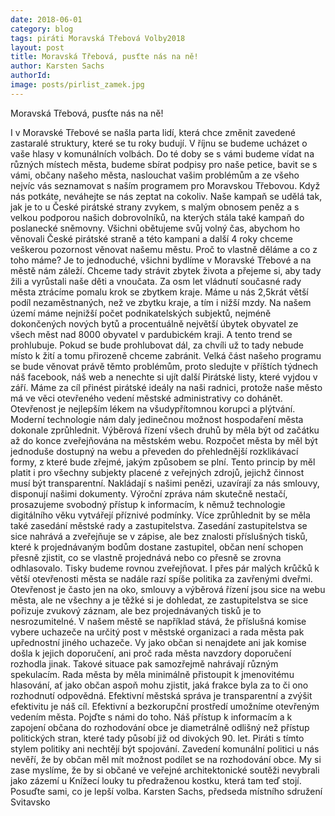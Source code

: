 ```yaml
---
date: 2018-06-01
category: blog
tags: piráti Moravská Třebová Volby2018
layout: post
title: Moravská Třebová, pusťte nás na ně!
author: Karsten Sachs
authorId: 
image: posts/pirlist_zamek.jpg
---
```


Moravská Třebová, pusťte nás na ně!

I v Moravské Třebové se našla parta lidí, která chce změnit zavedené zastaralé struktury, které se tu roky budují. V říjnu se budeme ucházet o vaše hlasy v komunálních volbách. Do té doby se s vámi budeme vídat na různých místech města, budeme sbírat podpisy pro naše petice, bavit se s vámi, občany našeho města, naslouchat vašim problémům a ze všeho nejvíc vás seznamovat s naším programem pro Moravskou Třebovou. Když nás potkáte, neváhejte se nás zeptat na cokoliv. Naše kampaň se udělá tak, jak je to u České pirátské strany zvykem, s malým obnosem peněz a s velkou podporou našich dobrovolníků, na kterých stála také kampaň do poslanecké sněmovny. Všichni obětujeme svůj volný čas, abychom ho věnovali České pirátské straně a této kampani a další 4 roky chceme veškerou pozornost věnovat našemu městu. Proč to vlastně děláme a co z toho máme? Je to jednoduché, všichni bydlíme v Moravské Třebové a na městě nám záleží. Chceme tady strávit zbytek života a přejeme si, aby tady žili a vyrůstali naše děti a vnoučata. Za osm let vládnutí současné rady města ztrácíme pomalu krok se zbytkem kraje. Máme u nás 2,5krát větší podíl nezaměstnaných, než ve zbytku kraje, a tím i nižší mzdy. Na našem území máme nejnižší počet podnikatelských subjektů, nejméně dokončených nových bytů a procentuálně největší úbytek obyvatel ze všech měst nad 8000 obyvatel v pardubickém kraji. A tento trend se prohlubuje. Pokud se bude prohlubovat dál, za chvíli už to tady nebude místo k žití a tomu přirozeně chceme zabránit. Velká část našeho programu se bude věnovat právě těmto problémům, proto sledujte v příštích týdnech náš facebook, náš web a nenechte si ujít další Pirátské listy, které vyjdou v září. 
Máme za cíl přinést pirátské ideály na naši radnici, protože naše město má ve věci otevřeného vedení městské administrativy co dohánět. Otevřenost je nejlepším lékem na všudypřítomnou korupci a plýtvání. Moderní technologie nám daly jedinečnou možnost hospodaření města dokonale zprůhlednit. Výběrová řízení všech druhů by měla být od začátku až do konce zveřejňována na městském webu. Rozpočet města by měl být jednoduše dostupný na webu a převeden do přehlednější rozklikávací formy, z které bude zřejmé, jakým způsobem se plní. Tento princip by měl platit i pro všechny subjekty placené z veřejných zdrojů, jejichž činnost musí být transparentní. Nakládají s našimi penězi, uzavírají za nás smlouvy, disponují našimi dokumenty. Výroční zpráva nám skutečně nestačí, prosazujeme svobodný přístup k informacím, k němuž technologie digitálního věku vytvářejí příznivé podmínky. Více zprůhlednit by se měla také zasedání městské rady a zastupitelstva. Zasedání zastupitelstva se sice nahrává a zveřejňuje se v zápise, ale bez znalosti příslušných tisků, které k projednávaným bodům dostane zastupitel, občan není schopen přesně zjistit, co se vlastně projednává nebo co přesně se zrovna odhlasovalo. Tisky budeme rovnou zveřejňovat. I přes pár malých krůčků k větší otevřenosti města se nadále razí spíše politika za zavřenými dveřmi. Otevřenost je často jen na oko, smlouvy a výběrová řízení jsou sice na webu města, ale ne všechny a je těžké si je dohledat, ze zastupitelstva se sice pořizuje zvukový záznam, ale bez projednávaných tisků je to nesrozumitelné. V našem městě se například stává, že příslušná komise vybere uchazeče na určitý post v městské organizaci a rada města pak upřednostní jiného uchazeče. Vy jako občan si nenajdete ani jak komise došla k jejich doporučení, ani proč rada města navzdory doporučení rozhodla jinak. Takové situace pak samozřejmě nahrávají různým spekulacím. Rada města by měla minimálně přistoupit k jmenovitému hlasování, ať jako občan aspoň mohu zjistit, jaká frakce byla za to či ono rozhodnutí odpovědná. Efektivní městská správa je transparentní a zvýšit efektivitu je náš cíl.  Efektivní a bezkorupční prostředí umožníme otevřeným vedením města. Pojďte s námi do toho. 
Náš přístup k informacím a k zapojení občana do rozhodování obce je diametrálně odlišný než přístup politických stran, které tady působí již od divokých 90. let. Piráti s tímto stylem politiky ani nechtějí být spojování. Zavedení komunální politici u nás nevěří, že by občan měl mít možnost podílet se na rozhodování obce. My si zase myslíme, že by si občané ve veřejné architektonické soutěži nevybrali jako zázemí u Knížecí louky tu předraženou kostku, která tam teď stojí. Posuďte sami, co je lepší volba. 
Karsten Sachs, předseda místního sdružení Svitavsko      
